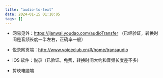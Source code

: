 ```yaml
---
title: "audio-to-text"
date: 2024-01-15 01:10:05
tags: []
---
```

- 网易见外：https://jianwai.youdao.com/audioTransfer （已经验证，转换时间是音频长度一半左右，正确率一般）

- 悦录网页端：http://www.voiceclub.cn/#/home/transaudio

- iOS 软件：悦录（已验证。免费，转换时间大约和音频长度差不多）

- 剪映电脑端

